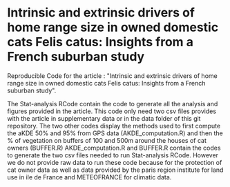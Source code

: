 # Intrinsic and extrinsic drivers of home range size in owned domestic cats Felis catus: Insights from a French suburban study
Reproducible Code for the article : "Intrinsic and extrinsic drivers of home range size in owned domestic cats Felis catus: Insights from a French suburban study".

The Stat-analysis RCode contain the code to generate all the analysis and figures provided in the article. This code only need two csv files provides with the article in supplementary data or in the data folder of this git repository.
The  two other codes display the methods used to first compute the aKDE 50% and 95% from GPS data (AKDE_computation.R) and then the % of vegetation on buffers of 100 and 500m around the houses of cat owners (BUFFER.R)
AKDE_computation.R and BUFFER.R contain the codes to generate the two csv files needed to run Stat-analysis RCode. However we do not provide raw data to run these code because  for the protection of cat owner data as well as data provided by the paris region institute for land use in ile de France and METEOFRANCE for climatic data. 

